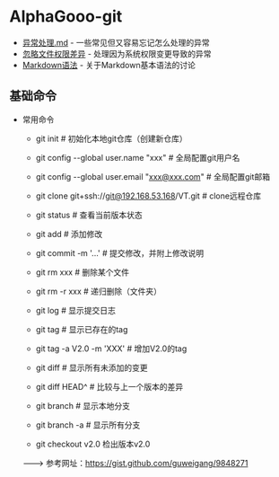 # AlphaGooo-git
- [异常处理.md](files/异常处理.md)  - 一些常见但又容易忘记怎么处理的异常
- [忽略文件权限差异](files/忽略文件权限差异.md) - 处理因为系统权限变更导致的异常
- [Markdown语法](files/Markdown基本语法.md) - 关于Markdown基本语法的讨论


## 基础命令



* 常用命令
  * git init # 初始化本地git仓库（创建新仓库）

  * git config --global user.name "xxx"  # 全局配置git用户名

  * git config --global user.email "xxx@xxx.com"  # 全局配置git邮箱

  * git clone git+ssh://git@192.168.53.168/VT.git # clone远程仓库

  * git status # 查看当前版本状态

  * git add  # 添加修改

  * git commit -m '...' # 提交修改，并附上修改说明

  * git rm xxx # 删除某个文件

  * git rm -r xxx # 递归删除（文件夹）

  * git log # 显示提交日志

  * git tag # 显示已存在的tag

  * git tag -a V2.0 -m 'XXX' # 增加V2.0的tag

  * git diff # 显示所有未添加的变更

  * git diff HEAD^ # 比较与上一个版本的差异

  * git branch # 显示本地分支

  * git branch -a # 显示所有分支

  * git checkout v2.0 检出版本v2.0


  ---> 参考网址：https://gist.github.com/guweigang/9848271